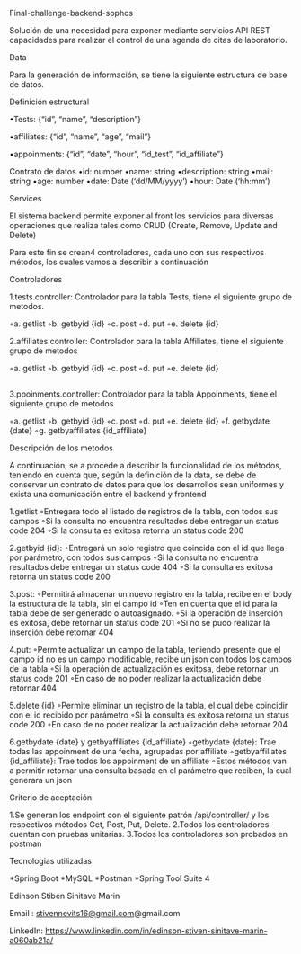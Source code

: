 Final-challenge-backend-sophos

Solución de una necesidad para exponer mediante servicios API REST capacidades para realizar el control de una agenda de citas de laboratorio.

Data

Para la generación de información, se tiene la siguiente estructura de base de datos.

Definición estructural 

•Tests: {“id”, “name”, “description”} 

•affiliates: {“id”, “name”, “age”, “mail”} 

•appoinments: {“id”, “date”, “hour”, “id_test”, “id_affiliate”}

Contrato de datos •id: number •name: string •description: string •mail: string •age: number •date: Date (‘dd/MM/yyyy’) •hour: Date (‘hh:mm’)

Services

El sistema backend permite exponer al front los servicios para diversas operaciones que realiza tales como CRUD (Create, Remove, Update and Delete)

Para este fin se crean4 controladores, cada uno con sus respectivos métodos, los cuales vamos a describir a continuación


Controladores 

1.tests.controller: Controlador para la tabla Tests, tiene el siguiente grupo de metodos. 

◦a. getlist 
◦b. getbyid {id} 
◦c. post 
◦d. put 
◦e. delete {id} 

2.affiliates.controller: Controlador para la tabla Affiliates, tiene el siguiente grupo de metodos 

◦a. getlist 
◦b. getbyid {id} 
◦c. post 
◦d. put 
◦e. delete {id} 
##
3.ppoinments.controller: Controlador para la tabla Appoinments, tiene el siguiente grupo de metodos 

◦a. getlist 
◦b. getbyid {id} 
◦c. post 
◦d. put 
◦e. delete {id} 
◦f. getbydate {date} 
◦g. getbyaffiliates {id_affiliate}

Descripción de los metodos

A continuación, se a procede a describir la funcionalidad de los métodos, teniendo en cuenta que, según la definición de la data, 
se debe de conservar un contrato de datos para que los desarrollos sean uniformes y exista una comunicación entre el backend y frontend 

1.getlist 
◦Entregara todo el listado de registros de la tabla, con todos sus campos 
◦Si la consulta no encuentra resultados debe entregar un status code 204 
◦Si la consulta es exitosa retorna un status code 200 

2.getbyid {id}: 
◦Entregará un solo registro que coincida con el id que llega por parámetro, con todos sus campos 
◦Si la consulta no encuentra resultados debe entregar un status code 404 
◦Si la consulta es exitosa retorna un status code 200 

3.post: 
◦Permitirá almacenar un nuevo registro en la tabla, recibe en el body la estructura de la tabla, sin el campo id 
◦Ten en cuenta que el id para la tabla debe de ser generado o autoasignado. 
◦Si la operación de inserción es exitosa, debe retornar un status code 201 
◦Si no se pudo realizar la inserción debe retornar 404 

4.put: 
◦Permite actualizar un campo de la tabla, teniendo presente que el campo id no es un campo modificable, recibe un json con todos los campos de la tabla 
◦Si la operación de actualización es exitosa, debe retornar un status code 201 
◦En caso de no poder realizar la actualización debe retornar 404 

5.delete {id} 
◦Permite eliminar un registro de la tabla, el cual debe coincidir con el id recibido por parámetro 
◦Si la consulta es exitosa retorna un status code 200 
◦En caso de no poder realizar la actualización debe retornar 204 

6.getbydate {date} y getbyaffiliates {id_affiliate} 
◦getbydate {date}: Trae todas las appoinment de una fecha, agrupadas por affiliate 
◦getbyaffiliates {id_affiliate}: Trae todos los appoinment de un affiliate 
◦Estos métodos van a permitir retornar una consulta basada en el parámetro que reciben, la cual generara un json

Criterio de aceptación 

1.Se generan los endpoint con el siguiente patrón /api/controller/ y los respectivos métodos Get, Post, Put, Delete. 
2.Todos los controladores cuentan con pruebas unitarias. 
3.Todos los controladores son probados en postman

Tecnologias utilizadas

*Spring Boot *MySQL *Postman *Spring Tool Suite 4

Edinson Stiben Sinitave Marin

Email : stivennevits16@gmail.com@gmail.com

LinkedIn: https://www.linkedin.com/in/edinson-stiven-sinitave-marin-a060ab21a/
